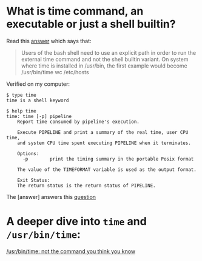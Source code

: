 # What is time command, an executable or just a shell builtin?

Read this [answer][1] which says that:

> Users of the bash shell need to use an explicit path in order to run
> the external time command and not the shell builtin variant.  On system
> where time is installed in /usr/bin, the first example would become
>       /usr/bin/time wc /etc/hosts

Verified on my computer:

```
$ type time
time is a shell keyword

$ help time
time: time [-p] pipeline
    Report time consumed by pipeline's execution.
    
    Execute PIPELINE and print a summary of the real time, user CPU time,
    and system CPU time spent executing PIPELINE when it terminates.
    
    Options:
      -p        print the timing summary in the portable Posix format
    
    The value of the TIMEFORMAT variable is used as the output format.
    
    Exit Status:
    The return status is the return status of PIPELINE.
```

The [answer] answers this [question][2]

# A deeper dive into `time` and `/usr/bin/time`:

[/usr/bin/time: not the command you think you know][3]

[1]: https://askubuntu.com/a/434294/772092
[2]: https://askubuntu.com/questions/434289/why-doesnt-the-time-command-work-with-any-option
[3]: https://hackernoon.com/usr-bin-time-not-the-command-you-think-you-know-34ac03e55cc3
